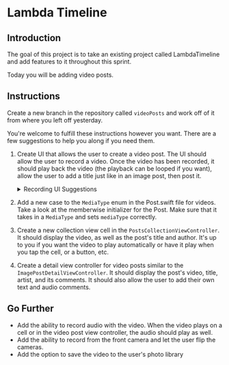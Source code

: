 # Lambda Timeline 

## Introduction

The goal of this project is to take an existing project called LambdaTimeline and add features to it throughout this sprint. 


Today you will be adding video posts.

## Instructions

Create a new branch in the repository called `videoPosts` and work off of it from where you left off yesterday.

You're welcome to fulfill these instructions however you want. There are a few suggestions to help you along if you need them.


1. Create UI that allows the user to create a video post. The UI should allow the user to record a video. Once the video has been recorded, it should play back the video (the playback can be looped if you want), allow the user to add a title just like in an image post, then post it.
    <details><summary>Recording UI Suggestions</summary>
    <p>

      - You may take the `CameraViewController` used in the guided project as a base. You will need to modify it so the video doesn't get stored to the user's photo library, but instead you can use the url that the `didFinishRecordingTo outPutFileURL: URL` method gives you back to send the video data to Firebase
      - For information on how to play back the video, refer to `AVPlayer` and `AVPlayerLayer` in the documentation. Of course you're welcome to google for more information, but familiarize yourself with these objects first.

    </p>
    </details>
2. Add a new case to the `MediaType` enum in the Post.swift file for videos. Take a look at the memberwise initializer for the Post. Make sure that it takes in a `MediaType` and sets `mediaType` correctly.
3. Create a new collection view cell in the `PostsCollectionViewController`. It should display the video, as well as the post's title and author. It's up to you if you want the video to play automatically or have it play when you tap the cell, or a button, etc.
4. Create a detail view controller for video posts similar to the `ImagePostDetailViewController`. It should display the post's video, title, artist, and its comments. It should also allow the user to add their own text and audio comments.

## Go Further

- Add the ability to record audio with the video. When the video plays on a cell or in the video post view controller, the audio should play as well.
- Add the ability to record from the front camera and let the user flip the cameras.
- Add the option to save the video to the user's photo library
